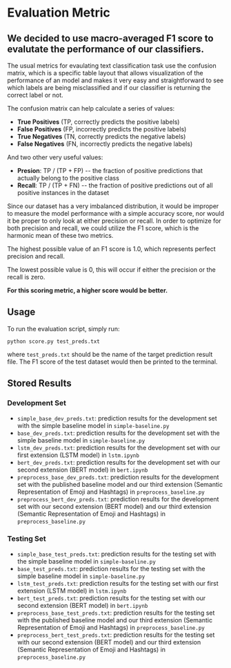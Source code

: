 # Evaluation Metric

## We decided to use macro-averaged F1 score to evalutate the performance of our classifiers.

The usual metrics for evaulating text classification task use the confusion matrix, which is a specific table layout that allows visualization of the performance of an model and makes it very easy and straightforward to see which labels are being misclassified and if our classifier is returning the correct label or not. 

The confusion matrix can help calculate a series of values: 
- **True Positives** (TP, correctly predicts the positive labels)
- **False Positives** (FP, incorrectly predicts the positive labels)
- **True Negatives** (TN, correctly predicts the negative labels)
- **False Negatives** (FN, incorrectly predicts the negative labels)

And two other very useful values:
- **Presion**: TP / (TP + FP) -- the fraction of positive predictions that actually belong to the positive class
- **Recall**: TP / (TP + FN) -- the fraction of positive predictions out of all positive instances in the dataset

Since our dataset has a very imbalanced distribution, it would be improper to measure the model performance with a simple accuracy score, nor would it be proper to only look at either precision or recall. In order to optimize for both precision and recall, we could utilize the F1 score, which is the harmonic mean of these two metrics. 

The highest possible value of an F1 score is 1.0, which represents perfect precision and recall.

The lowest possible value is 0, this will occur if either the precision or the recall is zero.

**For this scoring metric, a higher score would be better.**

## Usage

To run the evaluation script, simply run:

`python score.py test_preds.txt`

where `test_preds.txt` should be the name of the target prediction result file. The F1 score of the test dataset would then be printed to the terminal.

## Stored Results

### Development Set

* `simple_base_dev_preds.txt`: prediction results for the development set with the simple baseline model in `simple-baseline.py`
* `base_dev_preds.txt`: prediction results for the development set with the simple baseline model in `simple-baseline.py`
* `lstm_dev_preds.txt`: prediction results for the development set with our first extension (LSTM model) in `lstm.ipynb`
* `bert_dev_preds.txt`: prediction results for the development set with our second extension (BERT model) in `bert.ipynb`
* `preprocess_base_dev_preds.txt`: prediction results for the development set with the published baseline model and our third extension (Semantic Representation of Emoji and Hashtags) in `preprocess_baseline.py`
* `preprocess_bert_dev_preds.txt`: prediction results for the development set with our second extension (BERT model) and our third extension (Semantic Representation of Emoji and Hashtags) in `preprocess_baseline.py`

### Testing Set

* `simple_base_test_preds.txt`: prediction results for the testing set with the simple baseline model in `simple-baseline.py`
* `base_test_preds.txt`: prediction results for the testing set with the simple baseline model in `simple-baseline.py`
* `lstm_test_preds.txt`: prediction results for the testing set with our first extension (LSTM model) in `lstm.ipynb`
* `bert_test_preds.txt`: prediction results for the testing set with our second extension (BERT model) in `bert.ipynb`
* `preprocess_base_test_preds.txt`: prediction results for the testing set with the published baseline model and our third extension (Semantic Representation of Emoji and Hashtags) in `preprocess_baseline.py`
* `preprocess_bert_test_preds.txt`: prediction results for the testing set with our second extension (BERT model) and our third extension (Semantic Representation of Emoji and Hashtags) in `preprocess_baseline.py`
